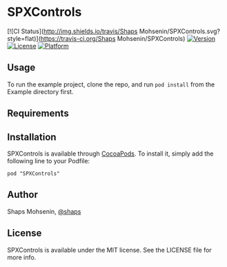 # SPXControls

[![CI Status](http://img.shields.io/travis/Shaps Mohsenin/SPXControls.svg?style=flat)](https://travis-ci.org/Shaps Mohsenin/SPXControls)
[![Version](https://img.shields.io/cocoapods/v/SPXControls.svg?style=flat)](http://cocoadocs.org/docsets/SPXControls)
[![License](https://img.shields.io/cocoapods/l/SPXControls.svg?style=flat)](http://cocoadocs.org/docsets/SPXControls)
[![Platform](https://img.shields.io/cocoapods/p/SPXControls.svg?style=flat)](http://cocoadocs.org/docsets/SPXControls)

## Usage

To run the example project, clone the repo, and run `pod install` from the Example directory first.

## Requirements

## Installation

SPXControls is available through [CocoaPods](http://cocoapods.org). To install
it, simply add the following line to your Podfile:

    pod "SPXControls"

## Author

Shaps Mohsenin, [@shaps](http://twitter.com/shaps)

## License

SPXControls is available under the MIT license. See the LICENSE file for more info.

